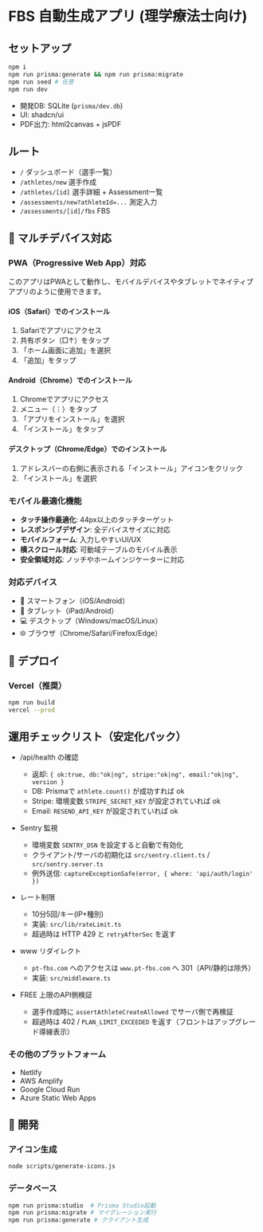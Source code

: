 # FBS 自動生成アプリ (理学療法士向け)

## セットアップ

```bash
npm i
npm run prisma:generate && npm run prisma:migrate
npm run seed # 任意
npm run dev
```

- 開発DB: SQLite (`prisma/dev.db`)
- UI: shadcn/ui
- PDF出力: html2canvas + jsPDF

## ルート
- `/` ダッシュボード（選手一覧）
- `/athletes/new` 選手作成
- `/athletes/[id]` 選手詳細 + Assessment一覧
- `/assessments/new?athleteId=...` 測定入力
- `/assessments/[id]/fbs` FBS

## 📱 マルチデバイス対応

### PWA（Progressive Web App）対応
このアプリはPWAとして動作し、モバイルデバイスやタブレットでネイティブアプリのように使用できます。

#### iOS（Safari）でのインストール
1. Safariでアプリにアクセス
2. 共有ボタン（□↑）をタップ
3. 「ホーム画面に追加」を選択
4. 「追加」をタップ

#### Android（Chrome）でのインストール
1. Chromeでアプリにアクセス
2. メニュー（⋮）をタップ
3. 「アプリをインストール」を選択
4. 「インストール」をタップ

#### デスクトップ（Chrome/Edge）でのインストール
1. アドレスバーの右側に表示される「インストール」アイコンをクリック
2. 「インストール」を選択

### モバイル最適化機能
- **タッチ操作最適化**: 44px以上のタッチターゲット
- **レスポンシブデザイン**: 全デバイスサイズに対応
- **モバイルフォーム**: 入力しやすいUI/UX
- **横スクロール対応**: 可動域テーブルのモバイル表示
- **安全領域対応**: ノッチやホームインジケーターに対応

### 対応デバイス
- 📱 スマートフォン（iOS/Android）
- 📱 タブレット（iPad/Android）
- 💻 デスクトップ（Windows/macOS/Linux）
- 🌐 ブラウザ（Chrome/Safari/Firefox/Edge）

## 🚀 デプロイ

### Vercel（推奨）
```bash
npm run build
vercel --prod
```

## 運用チェックリスト（安定化パック）

- /api/health の確認
  - 返却: `{ ok:true, db:"ok|ng", stripe:"ok|ng", email:"ok|ng", version }`
  - DB: Prismaで `athlete.count()` が成功すれば ok
  - Stripe: 環境変数 `STRIPE_SECRET_KEY` が設定されていれば ok
  - Email: `RESEND_API_KEY` が設定されていれば ok

- Sentry 監視
  - 環境変数 `SENTRY_DSN` を設定すると自動で有効化
  - クライアント/サーバの初期化は `src/sentry.client.ts` / `src/sentry.server.ts`
  - 例外送信: `captureExceptionSafe(error, { where: 'api/auth/login' })`

- レート制限
  - 10分5回/キー(IP+種別)
  - 実装: `src/lib/rateLimit.ts`
  - 超過時は HTTP 429 と `retryAfterSec` を返す

- www リダイレクト
  - `pt-fbs.com` へのアクセスは `www.pt-fbs.com` へ 301（API/静的は除外）
  - 実装: `src/middleware.ts`

- FREE 上限のAPI側検証
  - 選手作成時に `assertAthleteCreateAllowed` でサーバ側で再検証
  - 超過時は 402 / `PLAN_LIMIT_EXCEEDED` を返す（フロントはアップグレード導線表示）


### その他のプラットフォーム
- Netlify
- AWS Amplify
- Google Cloud Run
- Azure Static Web Apps

## 🔧 開発

### アイコン生成
```bash
node scripts/generate-icons.js
```

### データベース
```bash
npm run prisma:studio  # Prisma Studio起動
npm run prisma:migrate # マイグレーション実行
npm run prisma:generate # クライアント生成
```
